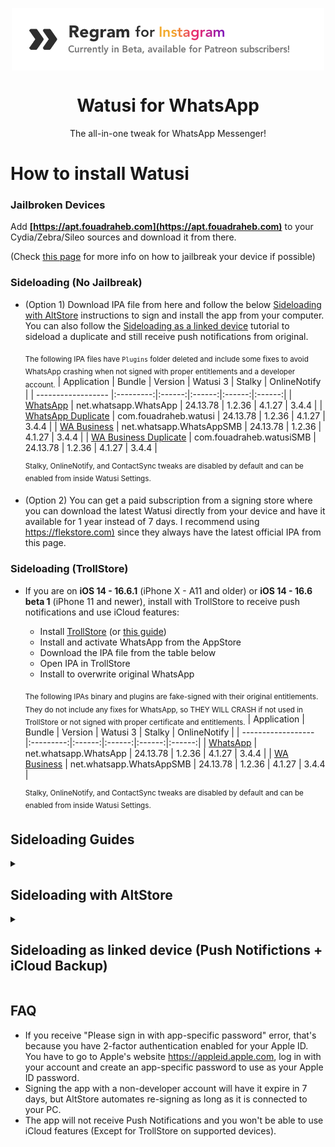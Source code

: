 [original]: https://archive.org/download/watusi3_1.2.36/net.whatsapp.WhatsApp_24.13.78_watusi3_1.2.36.ipa
[duplicate]: https://archive.org/download/watusi3_1.2.36/com.fouadraheb.watusi_24.13.78_watusi3_1.2.36.ipa
[business]: https://archive.org/download/watusi3_1.2.36/net.whatsapp.WhatsAppSMB_24.13.78_watusi3_1.2.36.ipa
[business-duplicate]: https://archive.org/download/watusi3_1.2.36/com.fouadraheb.watusiSMB_24.13.78_watusi3_1.2.36.ipa

[original-ts]: https://archive.org/download/watusi3_1.2.36/net.whatsapp.WhatsApp_24.13.78_watusi3_1.2.36_nofix.ipa
[business-ts]: https://archive.org/download/watusi3_1.2.36/net.whatsapp.WhatsAppSMB_24.13.78_watusi3_1.2.36_nofix.ipa

[builds-io-watusi]: https://builds.io/apps/watusi/?aid=1025553
[builds-io-watusi-duplicate]: https://builds.io/apps/duplicatewhatsappwatusi/?aid=1025553
[builds-io-watusi-business]: https://builds.io/apps/whatsappb/?aid=1025553

[flekstore-link]: https://flekstore.com/wa

<p align="center">
<a href="https://patreon.com/FouadRaheb">
<img align="center" src="images/regram.png">
</a>
</p>


<h1 align="center">
Watusi for WhatsApp
</h1>
<p align="center">
The all-in-one tweak for WhatsApp Messenger!
</p>

# How to install Watusi

### Jailbroken Devices

Add __[https://apt.fouadraheb.com](https://apt.fouadraheb.com)__ to your Cydia/Zebra/Sileo sources and download it from there. 

(Check [this page](https://appledb.dev/device-selection/) for more info on how to jailbreak your device if possible)

### Sideloading (No Jailbreak)

* (Option 1) Download IPA file from here and follow the below [Sideloading with AltStore](#sideloading-with-altstore) instructions to sign and install the app from your computer. You can also follow the [Sideloading as a linked device](#sideloading-as-linked-device-push-notifictions--icloud-backup) tutorial to sideload a duplicate and still receive push notifications from original.

    <sub>The following IPA files have `Plugins` folder deleted and include some fixes to avoid WhatsApp crashing when not signed with proper entitlements and a developer account.</sub>
    | Application | Bundle | Version | Watusi 3 | Stalky | OnlineNotify |
    | ------------------ |:---------:|:------:|:------:|:------:|:------:|
    | [WhatsApp][original] | net.whatsapp.WhatsApp | 24.13.78 | 1.2.36 | 4.1.27 | 3.4.4 |
    | [WhatsApp Duplicate][duplicate] | com.fouadraheb.watusi | 24.13.78 | 1.2.36 | 4.1.27 | 3.4.4 |
    | [WA Business][business] | net.whatsapp.WhatsAppSMB | 24.13.78 | 1.2.36 | 4.1.27 | 3.4.4 |
    | [WA Business Duplicate][business-duplicate] | com.fouadraheb.watusiSMB | 24.13.78 | 1.2.36 | 4.1.27 | 3.4.4 |

    <sup>Stalky, OnlineNotify, and ContactSync tweaks are disabled by default and can be enabled from inside Watusi Settings.</sup>
    
* (Option 2) You can get a paid subscription from a signing store where you can download the latest Watusi directly from your device and have it available for 1 year instead of 7 days. I recommend using [https://flekstore.com)][flekstore-link] since they always have the latest official IPA from this page.

### Sideloading (TrollStore)
* If you are on <b>iOS 14 - 16.6.1</b> (iPhone X - A11 and older) or <b>iOS 14 - 16.6 beta 1</b> (iPhone 11 and newer), install with TrollStore to receive push notifications and use iCloud features:

    * Install [TrollStore](https://github.com/opa334/TrollStore) (or [this guide](https://ios.cfw.guide/installing-trollstore/))
    * Install and activate WhatsApp from the AppStore
    * Download the IPA file from the table below
    * Open IPA in TrollStore
    * Install to overwrite original WhatsApp


    <sub>The following IPAs binary and plugins are fake-signed with their original entitlements. They do not include any fixes for WhatsApp, so THEY WILL CRASH if not used in TrollStore or not signed with proper certificate and entitlements.</sub>
    | Application | Bundle | Version | Watusi 3 | Stalky | OnlineNotify |
    | ------------------ |:---------:|:------:|:------:|:------:|:------:|
    | [WhatsApp][original-ts] | net.whatsapp.WhatsApp | 24.13.78 | 1.2.36 | 4.1.27 | 3.4.4 |
    | [WA Business][business-ts] | net.whatsapp.WhatsAppSMB | 24.13.78 | 1.2.36 | 4.1.27 | 3.4.4 |
    
    <sup>Stalky, OnlineNotify, and ContactSync tweaks are disabled by default and can be enabled from inside Watusi Settings.</sup>

## Sideloading Guides

<details>
<summary><h2>Sideloading with AltStore</h2></summary>

### Requirements

1. A computer running macOS or Windows
2. Internet connection
3. Apple ID (email & password)
4. If you are on iOS 16, you may need to enable Developer Mode. (Settings > Privacy & Security > Developer Mode)

### AltStore

* Download and install AltServer from [here](https://altstore.io)

* Right-click on the AltServer icon with your phone connected and choose "Install AltStore", then the name of your phone. When prompted sign in with your Apple ID. Two-factor Authentication is supported, but app-specific passwords are not.

* Make sure no other WhatsApp with the same bundle identifier is installed. (net.whatsapp.WhatsApp if you chose the original IPA or com.fouadraheb.watusi for the duplicate)

* If you have AltStore Beta, you can add our AltStore source (https://altstore.fouadraheb.com) and download apps directly from AltStore.

* If you don't have access to AltStore sources, download the IPA file from the link above and copy it to your phone, using iCloud Drive, AirDrop, or any other method. Open AltStore and navigate to the "My Apps" tab. Choose the plus in the top right corner and open the IPA file. When prompted sign in with your Apple ID. Two-factor Authentication is supported, but app-specific passwords are not.
</details>

<details>
<summary><h2>Sideloading as linked device (Push Notifictions + iCloud Backup)</h2></summary>

Since WhatsApp added the option to link a device on mobile, you can now use the original WhatsApp from the AppStore and install Watusi IPA as a duplicate and link your original WhatsApp to it.

* Install and activate original WhatsApp from the AppStore
* Download and install [duplicated Watusi IPA](#sideloading-no-jailbreak) from the table above.
* Enable Watusi's `Local Notifications` feature on your duplicate to keep the app active while linking.
  * Open duplicated Watusi, from the welcome screen, tap 3 times on the animated image and select `Watusi` preferences, go to the `Notifications` section and activate `Enable Local Notifications`, and set it to `Audio`.
* Move back to the welcome screen, tap `Agree and Continue`, and click on `Link this device` to get the QR Code. Screenshot this code and send it to another device. (Keep Watusi open in background)
* Switch to your original WhatsApp
  * Go to `Settings > Linked Devices > Link a Device`
  * Scan the QR code from your other device and wait for it to link and load your chats. The QR code is only valid for less than a minute.
* Disable `Enable Local Notifications` feature from your duplicated app Watusi settings. Keeping it enabled is known to cause a logout and will require linking again.

You will now receive notifications from your original WhatsApp and use the duplicated app with Watusi and other tweaks.

Tips:
* You can remove the original WhatsApp from your home screen so you only use the duplicated app.
* You can create automation from the Shortcuts app to have your duplicated app open automatically when opening the original WhatsApp (especially from notifications).
* Turn off the notifications for the duplicated app from iOS notifications settings so you don't receive notifications when the duplicate is in the background.
* Make sure to open the original WhatsApp from time to time to keep chats in sync and backed up to iCloud.

</details>

## FAQ
* If you receive "Please sign in with app-specific password" error, that's because you have 2-factor authentication enabled for your Apple ID. You have to go to Apple's website https://appleid.apple.com, log in with your account and create an app-specific password to use as your Apple ID password.
* Signing the app with a non-developer account will have it expire in 7 days, but AltStore automates re-signing as long as it is connected to your PC.
* The app will not receive Push Notifications and you won't be able to use iCloud features (Except for TrollStore on supported devices).
